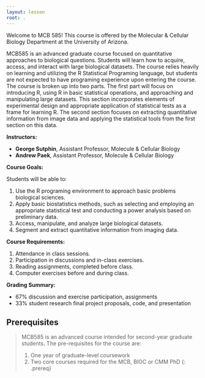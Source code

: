 ```yaml
---
layout: lesson
root: .
---
```


Welcome to MCB 585! This course is offered by the Molecular & Cellular Biology Department at the University of Arizona. 

MCB585 is an advanced graduate course focused on quantitative approaches to biological questions. Students will learn how to acquire, access, and interact with large biological datasets. The course relies heavily on learning and utilizing the R Statistical Programing language, but students are not expected to have programing experience upon entering the course. The course is broken up into two parts. The first part will focus on introducing R, using R in basic statistical operations, and approaching and manipulating large datasets. This section incorporates elements of experimental design and appropriate application of statistical tests as a frame for learning R. The second section focuses on extracting quantitative information from image data and applying the statistical tools from the first section on this data.

**Instructors:**

*   **George Sutphin**, Assistant Professor, Molecule & Cellular Biology
*   **Andrew Paek**, Assistant Professor, Molecule & Cellular Biology

**Course Goals:**

Students will be able to:
1.	Use the R programing environment to approach basic problems biological sciences.
2.	Apply basic biostatistics methods, such as selecting and employing an appropriate statistical test and conducting a power analysis based on preliminary data.
3.	Access, manipulate, and analyze large biological datasets.
4.	Segment and extract quantitative information from imaging data.

**Course Requirements:**
1.  Attendance in class sessions.
2.  Participation in discussions and in-class exercises.
3.  Reading assignments, completed before class.
4.  Computer exercises before and during class.

**Grading Summary:**
* 67% discussion and exercise participation, assignments
* 33% student research final project proposals, code, and presentation

## Prerequisites
>
> MCB585 is an advanced course intended for second-year graduate students.  The pre-requisites for the course are:
> 1.  One year of graduate-level coursework
> 2.  Two core courses required for the MCB, BIOC or CMM PhD
{: .prereq}

&nbsp;